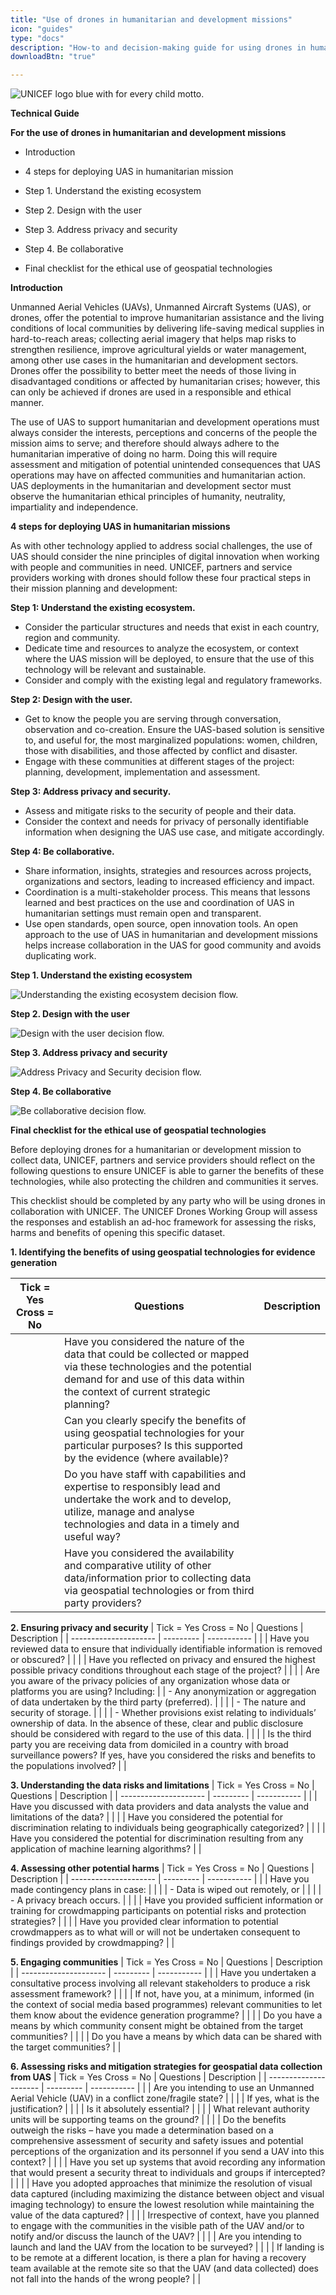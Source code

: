 ```yaml
---
title: "Use of drones in humanitarian and development missions"
icon: "guides"
type: "docs"
description: "How-to and decision-making guide for using drones in humanitarian and development contexts."
downloadBtn: "true"

---
```


![UNICEF logo blue with for every child motto.](drone-4sdgtoolkit/static/images/unicefinnovlogo.png)

**Technical Guide**

**For the use of drones in humanitarian and development missions**

- Introduction

- 4 steps for deploying UAS in humanitarian mission

- Step 1. Understand the existing ecosystem

- Step 2. Design with the user

- Step 3. Address privacy and security

- Step 4. Be collaborative

- Final checklist for the ethical use of geospatial technologies

**Introduction**

Unmanned Aerial Vehicles (UAVs), Unmanned Aircraft Systems (UAS), or drones, offer the potential to improve humanitarian assistance and the living conditions of local communities by delivering life-saving medical supplies in hard-to-reach areas; collecting aerial imagery that helps map risks to strengthen resilience, improve agricultural yields or water management, among other use cases in the humanitarian and development sectors. Drones offer the possibility to better meet the needs of those living in disadvantaged conditions or affected by humanitarian crises; however, this can only be achieved if drones are used in a responsible and ethical manner.

The use of UAS to support humanitarian and development operations must always consider the interests, perceptions and concerns of the people the mission aims to serve; and therefore should always adhere to the humanitarian imperative of doing no harm. Doing this will require assessment and mitigation of potential unintended consequences that UAS operations may have on affected communities and humanitarian action. UAS deployments in the humanitarian and development sector must observe the humanitarian ethical principles of humanity, neutrality, impartiality and independence.

**4 steps for deploying UAS in humanitarian missions**

As with other technology applied to address social challenges, the use of UAS should consider the nine principles of digital innovation when working with people and communities in need. UNICEF, partners and service providers working with drones should follow these four practical steps in their mission planning and development:
 
**Step 1: Understand the existing ecosystem.** 
- Consider the particular structures and needs that exist in each country, region and community.
- Dedicate time and resources to analyze the ecosystem, or context where the UAS mission will be deployed, to ensure that the use of this technology will be relevant and sustainable.
- Consider and comply with the existing legal and regulatory frameworks.

**Step 2: Design with the user.** 
- Get to know the people you are serving through conversation, observation and co-creation. Ensure the UAS-based solution is sensitive to, and useful for, the most marginalized populations: women, children, those with disabilities, and those affected by conflict and disaster. 
- Engage with these communities at different stages of the project: planning, development, implementation and assessment.

**Step 3: Address privacy and security.**
- Assess and mitigate risks to the security of people and their data. 
- Consider the context and needs for privacy of personally identifiable information when designing the UAS use case, and mitigate accordingly.

**Step 4: Be collaborative.**
- Share information, insights, strategies and resources across projects, organizations and sectors, leading to increased efficiency and impact. 
- Coordination is a multi-stakeholder process. This means that lessons learned and best practices on the use and coordination of UAS in humanitarian settings must remain open and transparent.
- Use open standards, open source, open innovation tools. An open approach to the use of UAS in humanitarian and development missions helps increase collaboration in the UAS for good community and avoids duplicating work.

**Step 1. Understand the existing ecosystem**

![Understanding the existing ecosystem decision flow.](drone-4sdgtoolkit/static/guides/humanitarianguidestep001.jpg)

**Step 2. Design with the user**

![Design with the user decision flow.](drone-4sdgtoolkit/static/guides/humanitarianguidestep002.jpg)

**Step 3. Address privacy and security**

![Address Privacy and Security decision flow.](drone-4sdgtoolkit/static/guides/humanitarianguidestep003.jpg)

**Step 4. Be collaborative**

![Be collaborative decision flow.](drone-4sdgtoolkit/static/guides/humanitarianguidestep004.jpg)

**Final checklist for the ethical use of geospatial technologies**

Before deploying drones for a humanitarian or development mission to collect data, UNICEF, partners and service providers should reflect on the following questions to ensure UNICEF is able to garner the benefits of these technologies, while also protecting the children and communities it serves.

This checklist should be completed by any party who will be using drones in collaboration with UNICEF. The UNICEF Drones Working Group will assess the responses and establish an ad-hoc framework for assessing the risks, harms and benefits of opening this specific dataset.

**1. Identifying the benefits of using geospatial technologies for evidence generation**

| Tick = Yes Cross = No | Questions | Description |
| --------------------- | --------- | ----------- |
|  | Have you considered the nature of the data that could be collected or mapped via these technologies and the potential demand for and use of this data within the context of current strategic planning? |  |
|  | Can you clearly specify the benefits of using geospatial technologies for your particular purposes? Is this supported by the evidence (where available)? |  |
|  | Do you have staff with capabilities and expertise to responsibly lead and undertake the work and to develop, utilize, manage and analyse technologies and data in a timely and useful way? |  |
|  | Have you considered the availability and comparative utility of other data/information prior to collecting data via geospatial technologies or from third party providers? |  |

**2. Ensuring privacy and security**
| Tick = Yes Cross = No | Questions | Description |
| --------------------- | --------- | ----------- |
|  | Have you reviewed data to ensure that individually identifiable information is removed or obscured? |  |
|  | Have you reflected on privacy and ensured the highest possible privacy conditions throughout each stage of the project? |  |
|  | Are you aware of the privacy policies of any organization whose data or platforms you are using? Including:
|  | - Any anonymization or aggregation of data undertaken by the third party (preferred). | |
|  | - The nature and security of storage. | |
|  | - Whether provisions exist relating to individuals’ ownership of data. In the absence of these, clear and public disclosure should be considered with regard to the use of this data. |  |
|  | Is the third party you are receiving data from domiciled in a country with broad surveillance powers? If yes, have you considered the risks and benefits to the populations involved? |  |

**3. Understanding the data risks and limitations**
| Tick = Yes Cross = No | Questions | Description |
| --------------------- | --------- | ----------- |
|  | Have you discussed with data providers and data analysts the value and limitations of the data?	 |  |
|  | Have you considered the potential for discrimination relating to individuals being geographically categorized? |  |
|  | Have you considered the potential for discrimination resulting from any application of machine learning algorithms? | |

**4. Assessing other potential harms** 
| Tick = Yes Cross = No | Questions | Description |
| --------------------- | --------- | ----------- |
|  | Have you made contingency plans in case:	 |  |
|  | - Data is wiped out remotely, or	 |  |
|  | - A privacy breach occurs.	 |  |
|  | Have you provided sufficient information or training for crowdmapping participants on potential risks and protection strategies? |  |
|  | Have you provided clear information to potential crowdmappers as to what will or will not be undertaken consequent to findings provided by crowdmapping? |  |

**5. Engaging communities** 
| Tick = Yes Cross = No | Questions | Description |
| --------------------- | --------- | ----------- |
|  | Have you undertaken a consultative process involving all relevant stakeholders to produce a risk assessment framework? |  |
|  | If not, have you, at a minimum, informed (in the context of social media based programmes) relevant communities to let them know about the evidence generation programme?	 |  |
|  | Do you have a means by which community consent might be obtained from the target communities? |  |
|  | Do you have a means by which data can be shared with the target communities? |  |

**6. Assessing risks and mitigation strategies for geospatial data collection from UAS**
| Tick = Yes Cross = No | Questions | Description |
| --------------------- | --------- | ----------- |
|  | Are you intending to use an Unmanned Aerial Vehicle (UAV) in a conflict zone/fragile state? |  |
|  | If yes, what is the justification?	 |  |
|  | Is it absolutely essential?	 |  |
|  | What relevant authority units will be supporting teams on the ground?	 |  |
|  | Do the benefits outweigh the risks – have you made a determination based on a comprehensive assessment of security and safety issues and potential perceptions of the organization and its personnel if you send a UAV into this context?	 |  |
|  | Have you set up systems that avoid recording any information that would present a security threat to individuals and groups if intercepted? |  |
|  | Have you adopted approaches that minimize the resolution of visual data captured (including maximizing the distance between object and visual imaging technology) to ensure the lowest resolution while maintaining the value of the data captured? |  |
|  | Irrespective of context, have you planned to engage with the communities in the visible path of the UAV and/or to notify and/or discuss the launch of the UAV? |  |
|  | Are you intending to launch and land the UAV from the location to be surveyed? |  |
|  | If landing is to be remote at a different location, is there a plan for having a recovery team available at the remote site so that the UAV (and data collected) does not fall into the hands of the wrong people? |  |	 	
	 	
